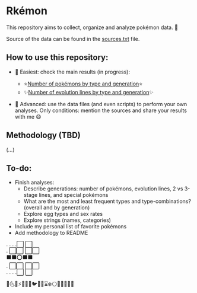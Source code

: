 # Rkémon

This repository aims to collect, organize and analyze pokémon data. 🐉

Source of the data can be found in the <a title="Sources" href="https://github.com/dalvacode/pkmr/blob/main/data/sources.txt">sources.txt</a> file.


## How to use this repository:
- 📗 Easiest: check the main results (in progress):
  - ⭐[Number of pokémons by type and generation](https://htmlpreview.github.io/?https://github.com/dalvacode/Rkemon/blob/main/out/Types%20by%20generation%20(n%20of%20pok%C3%A9mons).html)⭐
  - ✨[Number of evolution lines by type and generation](https://htmlpreview.github.io/?https://github.com/dalvacode/Rkemon/blob/main/out/Types%20by%20generation%20(n%20of%20evo%20lines).html)✨

- 📙 Advanced: use the data files (and even scripts) to perform your own analyses. Only conditions: mention the sources and share your results with me 😄



## Methodology (TBD)
(...)


## To-do:
- Finish analyses:
  - Describe generations: number of pokémons, evolution lines, 2 vs 3-stage lines, and special pokémons
  - What are the most and least frequent types and type-combinations? (overall and by generation)
  - Explore egg types and sex rates
  - Explore strings (names, categories)
- Include my personal list of favorite pokémons
- Add methodology to README


. . . .⬜ ⬜  
. ⬜⬜ ⬜⬜    
⬛⬛⭕⬛⬛  
. ⬜⬜ ⬜⬜    
. . . .⬜ ⬜  

🐛🌜🐲⚡️🧚👊🔥🐦👻🌿⌛❄️⚪🧪🥄🗻🔩💦
